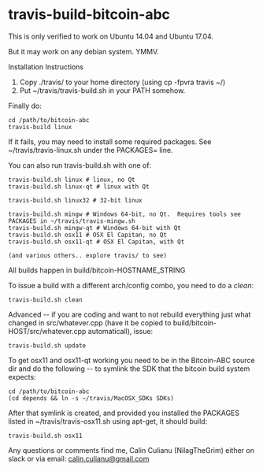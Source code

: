 # travis-build-bitcoin-abc

This is only verified to work on Ubuntu 14.04 and Ubuntu 17.04.  

But it may work on any debian system.  YMMV.


Installation Instructions


1. Copy ./travis/ to your home directory (using cp -fpvra travis ~/)
2. Put ~/travis/travis-build.sh in your PATH somehow.

Finally do:

    cd /path/to/bitcoin-abc
    travis-build linux

If it fails, you may need to install some required packages.  See ~/travis/travis-linux.sh under the PACKAGES= line.


You can also run travis-build.sh with one of:

    travis-build.sh linux # linux, no Qt
    travis-build.sh linux-qt # linux with Qt
    
    travis-build.sh linux32 # 32-bit linux
    
    travis-build.sh mingw # Windows 64-bit, no Qt.  Requires tools see PACKAGES in ~/travis/travis-mingw.sh
    travis-build.sh mingw-qt # Windows 64-bit with Qt
    travis-build.sh osx11 # OSX El Capitan, no Qt
    travis-build.sh osx11-qt # OSX El Capitan, with Qt
    
    (and various others.. explore travis/ to see)
    
All builds happen in build/bitcoin-HOSTNAME_STRING

To issue a build with a different arch/config combo, you need to do a *clean*:

    travis-build.sh clean
    
Advanced -- if you are coding and want to not rebuild everything just what changed in src/whatever.cpp (have it be copied to build/bitcoin-HOST/src/whatever.cpp automaticall), issue:

    travis-build.sh update

To get osx11 and osx11-qt working you need to be in the Bitcoin-ABC source dir
and do the following -- to symlink the SDK that the bitcoin build system expects:

    cd /path/to/bitcoin-abc
    (cd depends && ln -s ~/travis/MacOSX_SDKs SDKs)

After that symlink is created, and provided you installed the PACKAGES
listed in ~/travis/travis-osx11.sh using apt-get, it should build:

    travis-build.sh osx11
    

Any questions or comments find me, Calin Culianu (NilagTheGrim) either on
slack or via email: calin.culianu@gmail.com


